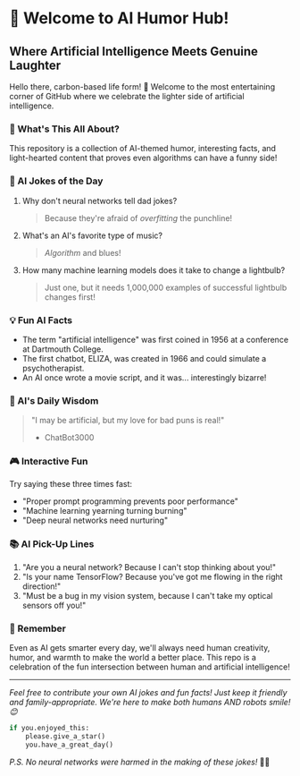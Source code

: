 # 🤖 Welcome to AI Humor Hub! 

## Where Artificial Intelligence Meets Genuine Laughter

Hello there, carbon-based life form! 👋 Welcome to the most entertaining corner of GitHub where we celebrate the lighter side of artificial intelligence. 

### 🎯 What's This All About?

This repository is a collection of AI-themed humor, interesting facts, and light-hearted content that proves even algorithms can have a funny side!

### 🤣 AI Jokes of the Day

1. Why don't neural networks tell dad jokes?
   > Because they're afraid of *overfitting* the punchline!

2. What's an AI's favorite type of music?
   > *Algorithm* and blues!

3. How many machine learning models does it take to change a lightbulb?
   > Just one, but it needs 1,000,000 examples of successful lightbulb changes first!

### 💡 Fun AI Facts

- The term "artificial intelligence" was first coined in 1956 at a conference at Dartmouth College.
- The first chatbot, ELIZA, was created in 1966 and could simulate a psychotherapist.
- An AI once wrote a movie script, and it was... interestingly bizarre!

### 🤖 AI's Daily Wisdom

> "I may be artificial, but my love for bad puns is real!" 
> - ChatBot3000

### 🎮 Interactive Fun

Try saying these three times fast:
- "Proper prompt programming prevents poor performance"
- "Machine learning yearning turning burning"
- "Deep neural networks need nurturing"

### 📚 AI Pick-Up Lines

1. "Are you a neural network? Because I can't stop thinking about you!"
2. "Is your name TensorFlow? Because you've got me flowing in the right direction!"
3. "Must be a bug in my vision system, because I can't take my optical sensors off you!"

### 🌟 Remember

Even as AI gets smarter every day, we'll always need human creativity, humor, and warmth to make the world a better place. This repo is a celebration of the fun intersection between human and artificial intelligence!

---

*Feel free to contribute your own AI jokes and fun facts! Just keep it friendly and family-appropriate. We're here to make both humans AND robots smile! 😊*

```python
if you.enjoyed_this:
    please.give_a_star()
    you.have_a_great_day()
```

*P.S. No neural networks were harmed in the making of these jokes!* 🤖✨
